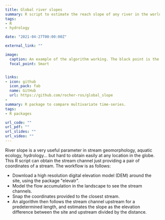 ```yaml
---
title: Global river slopes
summary: R script to estimate the reach slope of any river in the world
tags:
- R
- hydrology

date: "2021-04-27T00:00:00Z"

external_link: ""

image:
  caption: An example of the algorithm working. The black point is the low site, and the red the site upstream. The raster shows the flow accumulation in the landscape
  focal_point: Smart


links:
- icon: github
  icon_pack: fab
  name: GitHub
  url: https://github.com/rocher-ros/global_slope
-
summary: R package to compare multivariate time-series.
tags:
- R packages

url_code: ""
url_pdf: ""
url_slides: ""
url_video: ""
---
```



River slope is a very useful parameter in stream geomorphology, aquatic ecology, hydrology... but hard to obtain easily at any location in the globe. This R script can obtain the stream channel just providing a pair of coordinates of a stream. The workflow is as follows:

- Download a high resolution digital elevation model (DEM) around the site, using the package "elevatr".
- Model the flow accumulation in the landscape to see the stream channels.
- Snap the coordinates provided to the closest stream.
- An algorithm then follows the stream channel upstream for a predetermined length, and estimates the slope as the elevation difference between the site and upstream divided by the distance.
